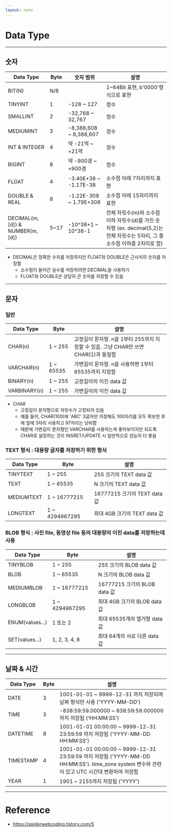 ```yaml
---
layout: note
---
```


# Data Type

---

## 숫자

| Data Type | Byte | 숫자 범위 | 설명 |
| - | - | - | - |
| BIT(N) | N/8 | | 1~64Bit 표현, b'0000'형식으로 표현 |
| TINYINT | 1 | -128 ~ 127 | 정수 |
| SMALLINT | 2 | -32,768 ~ 32,767 | 정수 |
| MEDIUMINT | 3 | -8,388,608 ~ 8,388,607 | 정수 |
| INT & INTEGER | 4 | 약 -21억 ~ +21억 | 정수 |
| BIGINT | 8 | 약 -900경 ~ +900경 | 정수 |
| FLOAT | 4 | -3.40E+38 ~ -1.17E-38 | 소수점 아래 7자리까지 표현 |
| DOUBLE & REAL | 8 | -1.22E-308 ~ 1.79E+308 | 소수점 아래 15자리까지 표현 |
| DECIMAL(m,[d]) & NUMBER(m,[d]) | 5~17 | -10^38+1 ~ 10^38-1 | 전체 자릿수(m)와 소수점 이하 자릿수(d)를 가진 숫자형 (ex. decimal(5,2)는 전체 자릿수는 5자리, 그 중 소수점 이하를 2자리로 함) |

- DECIMAL은 정확한 수치를 저장하지만 FLOAT와 DOUBLE은 근사치의 숫자를 저장함
    - 소수점이 들어간 실수를 저장하려면 DECIMAL을 사용하기
    - FLOAT와 DOUBLE은 상당히 큰 숫자를 저장할 수 있음

---

## 문자

### 일반

| Data Type | Byte | 설명 |
| - | - | - |
| CHAR(n) | 1 ~ 255 | 고정길이 문자형. n을 1부터 255까지 지정할 수 있음. 그냥 CHAR만 쓰면 CHAR(1)과 동일함 |
| VARCHAR(n) | 1 ~ 65535 | 가변길이 문자형. n을 사용하면 1부터 65535까지 지정함 |
| BINARY(n) | 1 ~ 255 | 고정길이의 이진 data 값 |
| VARBINARY(n) | 1 ~ 255 | 가변길이의 이진 data 값 |

- CHAR
    - 고정길이 문자형으로 자릿수가 고정되어 있음
    - 예를 들어, CHAR(100)에 'ABC' 3글자만 저장해도 100자리를 모두 확보한 후에 앞에 3자리 사용하고 97자리는 낭비함
    - 때문에 가변길이 문자형인 VARCHAR를 사용하는게 좋아보이지만 되도록 CHAR로 설정하는 것이 INSRET/UPDATE 시 일반적으로 성능이 더 좋음

### TEXT 형식 : 대용량 글자를 저장하기 위한 형식

| Data Type | Byte | 설명 |
| - | - | - |
| TINYTEXT | 1 ~ 255 | 255 크기의 TEXT data 값 |
| TEXT | 1 ~ 65535 | N 크기의 TEXT data 값 |
| MEDIUMTEXT | 1 ~ 16777215 | 16777215 크기의 TEXT data 값 |
| LONGTEXT | 1 ~ 4294967295 | 최대 4GB 크기의 TEXT data 값 |

### BLOB 형식 : 사진 file, 동영상 file 등의 대용량의 이진 data를 저장하는데 사용

| Data Type | Byte | 설명 |
| - | - | - |
| TINYBLOB | 1 ~ 255 | 255 크기의 BLOB data 값 |
| BLOB | 1 ~ 65535 | N 크기의 BLOB data 값 |
| MEDIUMBLOB | 1 ~ 16777215 | 16777215 크기의 BLOB data 값 |
| LONGBLOB | 1 ~ 4294967295 | 최대 4GB 크기의 BLOB data 값 |
| ENUM(values...) | 1 또는 2 | 최대 65535개의 열거형 data 값 |
| SET(values...) | 1, 2, 3, 4, 8 | 최대 64개의 서로 다른 data 값 |

---

## 날짜 & 시간

| Data Type | Byte | 설명 |
| - | - | - |
| DATE | 3 | 1001-01-01 ~ 9999-12-31 까지 저장되며 날짜 형식만 사용 ('YYYY-MM-DD') |
| TIME | 3 | -838:59:59.000000 ~ 838:59:59.000000 까지 저장됨 ('HH:MM:SS') |
| DATETIME | 8 | 1001-01-01 00:00:00 ~ 9999-12-31 23:59:59 까지 저장됨 ('YYYY-MM-DD HH:MM:SS') |
| TIMESTAMP | 4 | 1001-01-01 00:00:00 ~ 9999-12-31 23:59:59 까지 저장됨 ('YYYY-MM-DD HH:MM:SS'). time_zone system 변수와 관련이 있고 UTC 시간대 변환하여 저장함 |
| YEAR | 1 | 1901 ~ 2155까지 저장됨 ('YYYY') |

---

# Reference

- https://spiderwebcoding.tistory.com/5

